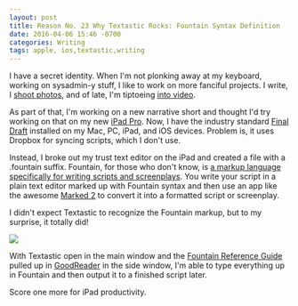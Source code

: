 ```yaml
---
layout: post
title: Reason No. 23 Why Textastic Rocks: Fountain Syntax Definition
date: 2016-04-06 15:46 -0700
categories: Writing
tags: apple, ios,textastic,writing
---
```


I have a secret identity. When I'm not plonking away at my keyboard, working on sysadmin-y stuff, I like to work on more fanciful projects. I write, I [shoot photos](http://www.anymedium.com/studio/), and of late, I'm tiptoeing [into video](http://www.anymedium.com/video/). 

As part of that, I'm working on a new narrative short and thought I'd try working on that on my new [iPad Pro](http://apple.com/ipad-pro). Now, I have the industry standard [Final Draft](https://www.finaldraft.com) installed on my Mac, PC, iPad, and iOS devices. Problem is, it uses Dropbox for syncing scripts, which I don't use. 

Instead, I broke out my trust text editor on the iPad and created a file with a .fountain suffix. Fountain, for those who don't know, is [a markup language specifically for writing scripts and screenplays](http://fountain.io). You write your script in a plain text editor marked up with Fountain syntax and then use an app like the awesome [Marked 2](http://marked2app.com) to convert it into a formatted script or screenplay. 

I didn't expect Textastic to recognize the Fountain markup, but to my surprise, it totally did!

![](http://lowlyadmin.com/img/2016-04-06-textastic.png)

With Textastic open in the main window and the [Fountain Reference Guide](http://fountain.io/_downloads/fountain-reference.pdf) pulled up in [GoodReader](https://appsto.re/us/oanvU.i) in the side window, I'm able to type everything up in Fountain and then output it to a finished script later. 

Score one more for iPad productivity. 